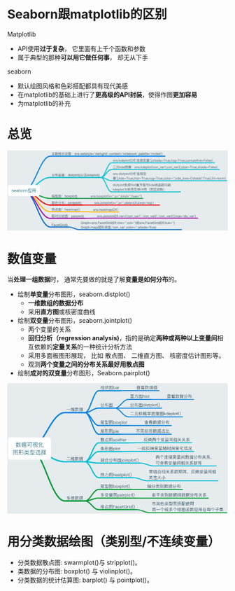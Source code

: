 # Seaborn跟matplotlib的区别
Matplotlib
- API使用**过于复杂**， 它里面有上千个函数和参数
- 属于典型的那种**可以用它做任何事**， 却无从下手

seaborn
- 默认绘图风格和色彩搭配都具有现代美感
- 在matplotlib的基础上进行了**更高级的API封装**，使得作图**更加容易**
- 为matplotlib的补充

# 总览
![](../photo/Pasted%20image%2020231117100027.png)
# 数值变量
当**处理一组数据**时， 通常先要做的就是了解**变量是如何分布**的。
- 绘制**单变量**分布图形，seaborn.distplot()
	- **一维数组的数据分布**
	- 采用**直方图**或核密度曲线
- 绘制**双变量**分布图形，seaborn.jointplot()
	- 两个变量的关系
	- **回归分析（regression analysis)**，指的是确定**两种或两种以上变量间**相互依赖的**定量关系**的一种统计分析方法
	- 采用多面板图形展现， 比如 散点图、 二维直方图、 核密度估计图形等。
	- 观测**两个变量之间的分布关系最好用散点图**
- 绘制**成对的双变量**分布图形，Seaborn.pairplot()

![](../photo/Pasted%20image%2020231117100101.png)
# 用分类数据绘图（类别型/不连续变量）
- 分类数据散点图: swarmplot()与 stripplot()。
- 类数据的分布图: boxplot() 与 violinplot()。
- 分类数据的统计估算图: barplot() 与 pointplot()。